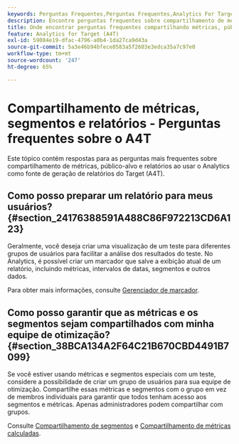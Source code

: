 ```yaml
---
keywords: Perguntas Frequentes,Perguntas Frequentes,Analytics For Target,Segmentos,A4T,Compartilhar Relatórios
description: Encontre perguntas frequentes sobre compartilhamento de métricas, públicos-alvo e relatórios ao usar o Analytics para [!DNL Target] (A4T). O A4T permite usar os relatórios do Analytics para o Adobe [!DNL Target] atividades.
title: Onde encontrar perguntas frequentes compartilhando métricas, públicos-alvo e relatórios no A4T?
feature: Analytics for Target (A4T)
exl-id: 59084e19-dfac-4796-a0b4-1da27ca9d43a
source-git-commit: 5a3e46b94bfece0583a5f2603e3edca35a7c97e0
workflow-type: tm+mt
source-wordcount: '247'
ht-degree: 65%

---
```


# Compartilhamento de métricas, segmentos e relatórios - Perguntas frequentes sobre o A4T

Este tópico contém respostas para as perguntas mais frequentes sobre compartilhamento de métricas, público-alvo e relatórios ao usar o Analytics como fonte de geração de relatórios do Target (A4T).

## Como posso preparar um relatório para meus usuários? {#section_24176388591A488C86F972213CD6A123}

Geralmente, você deseja criar uma visualização de um teste para diferentes grupos de usuários para facilitar a análise dos resultados do teste. No Analytics, é possível criar um marcador que salve a exibição atual de um relatório, incluindo métricas, intervalos de datas, segmentos e outros dados.

Para obter mais informações, consulte [Gerenciador de marcador](https://experienceleague.adobe.com/docs/analytics/analyze/reports-analytics/bookmarks.html).

## Como posso garantir que as métricas e os segmentos sejam compartilhados com minha equipe de otimização? {#section_38BCA134A2F64C21B670CBD4491B7099}

Se você estiver usando métricas e segmentos especiais com um teste, considere a possibilidade de criar um grupo de usuários para sua equipe de otimização. Compartilhe essas métricas e segmentos com o grupo em vez de membros individuais para garantir que todos tenham acesso aos segmentos e métricas. Apenas administradores podem compartilhar com grupos.

Consulte [Compartilhamento de segmentos](https://experienceleague.adobe.com/docs/analytics/components/segmentation/segmentation-workflow/t-seg-share.html) e [Compartilhamento de métricas calculadas](https://experienceleague.adobe.com/docs/analytics/components/calculated-metrics/calcmetric-workflow/cm-sharing.html).
